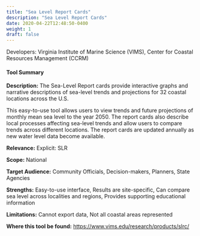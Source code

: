 ```yaml
---
title: "Sea Level Report Cards"
description: "Sea Level Report Cards"
date: 2020-04-22T12:48:50-0400
weight: 1
draft: false
---
```

Developers: Virginia Institute of Marine Science (VIMS), Center for Coastal Resources Management (CCRM)

#### Tool Summary
**Description:** The Sea-Level Report cards provide interactive graphs and narrative descriptions of sea-level trends and projections for 32 coastal locations across the U.S.

This easy-to-use tool allows users to view trends and future projections of monthly mean sea level to the year 2050. The report cards also describe local processes affecting sea-level trends and allow users to compare trends across different locations. The report cards are updated annually as new water level data become available.


**Relevance:** Explicit: SLR

**Scope:** National

**Target Audience:** Community Officials, Decision-makers, Planners, State Agencies

**Strengths:** Easy-to-use interface, Results are site-specific, Can compare sea level across localities and regions, Provides supporting educational information

**Limitations:** Cannot export data, Not all coastal areas represented

**Where this tool be found:** https://www.vims.edu/research/products/slrc/
